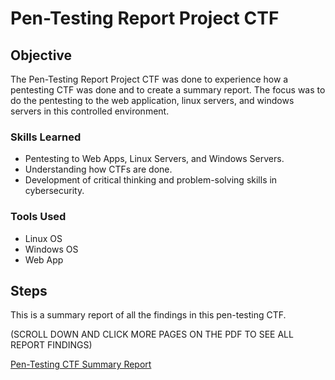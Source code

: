 # Pen-Testing Report Project CTF

## Objective

The Pen-Testing Report Project CTF was done to experience how a pentesting CTF was done and to create a summary report. The focus was to do the pentesting to the web application, linux servers, and windows servers in this controlled environment.

### Skills Learned

- Pentesting to Web Apps, Linux Servers, and Windows Servers.
- Understanding how CTFs are done.
- Development of critical thinking and problem-solving skills in cybersecurity.

### Tools Used

- Linux OS
- Windows OS
- Web App

## Steps

This is a summary report of all the findings in this pen-testing CTF. 

(SCROLL DOWN AND CLICK MORE PAGES ON THE PDF TO SEE ALL REPORT FINDINGS)

[Pen-Testing CTF Summary Report
](https://github.com/Adamgzlez/Pen-Testing-Report-Project/blob/main/_Arthur%20Gonzalez__Penetration%20Test%20Report_%20-%20MegaCorpOne.pdf)
